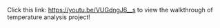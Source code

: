 Click this link: https://youtu.be/VUGdngJ6__s
to view the walkthrough of temperature analysis project! 
